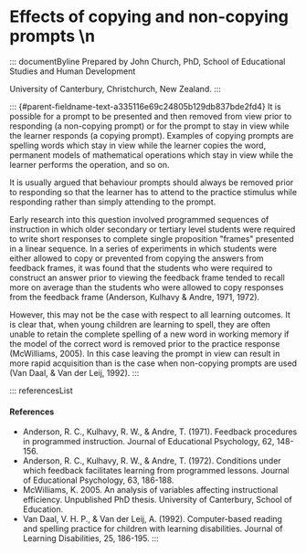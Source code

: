 # Effects of copying and non-copying prompts \n

::: documentByline
Prepared by John Church, PhD, School of Educational Studies and Human
Development

University of Canterbury, Christchurch, New Zealand.
:::

::: {#parent-fieldname-text-a335116e69c24805b129db837bde2fd4}
It is possible for a prompt to be presented and then removed from view
prior to responding (a non-copying prompt) or for the prompt to stay in
view while the learner responds (a copying prompt). Examples of copying
prompts are spelling words which stay in view while the learner copies
the word, permanent models of mathematical operations which stay in view
while the learner performs the operation, and so on.

It is usually argued that behaviour prompts should always be removed
prior to responding so that the learner has to attend to the practice
stimulus while responding rather than simply attending to the prompt.

Early research into this question involved programmed sequences of
instruction in which older secondary or tertiary level students were
required to write short responses to complete single proposition
"frames" presented in a linear sequence. In a series of experiments in
which students were either allowed to copy or prevented from copying the
answers from feedback frames, it was found that the students who were
required to construct an answer prior to viewing the feedback frame
tended to recall more on average than the students who were allowed to
copy responses from the feedback frame (Anderson, Kulhavy & Andre, 1971,
1972).

However, this may not be the case with respect to all learning outcomes.
It is clear that, when young children are learning to spell, they are
often unable to retain the complete spelling of a new word in working
memory if the model of the correct word is removed prior to the practice
response (McWilliams, 2005). In this case leaving the prompt in view can
result in more rapid acquisition than is the case when non-copying
prompts are used (Van Daal, & Van der Leij, 1992).
:::

::: referencesList
#### References

-   Anderson, R. C., Kulhavy, R. W., & Andre, T. (1971). Feedback
    procedures in programmed instruction. Journal of Educational
    Psychology, 62, 148-156.
-   Anderson, R. C., Kulhavy, R. W., & Andre, T. (1972). Conditions
    under which feedback facilitates learning from programmed lessons.
    Journal of Educational Psychology, 63, 186-188.
-   McWilliams, K. 2005. An analysis of variables affecting
    instructional efficiency. Unpublished PhD thesis. University of
    Canterbury, School of Education.
-   Van Daal, V. H. P., & Van der Leij, A. (1992). Computer-based
    reading and spelling practice for children with learning
    disabilities. Journal of Learning Disabilities, 25, 186-195.
:::
